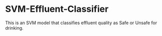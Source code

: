 # SVM-Effluent-Classifier
This is an SVM model that classifies effluent quality as Safe or Unsafe for drinking.
